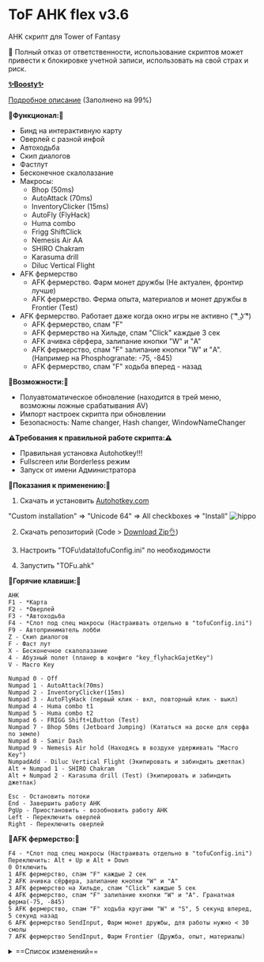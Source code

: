 # ToF AHK flex v3.6

AHK скрипт для Tower of Fantasy

🙏 Полный отказ от ответственности, использование скриптов может привести к блокировке учетной записи, использовать на свой страх и риск.

[__✨Boosty✨__](https://boosty.to/kramar1337)

[Подробное описание](https://github.com/Kramar1337/Tower-of-Fantasy-AHK-flex/wiki) (Заполнено на 99%)

__🚀Функционал:🚀__

- Бинд на интерактивную карту
- Оверлей с разной инфой
- Автоходьба
- Скип диалогов
- Фастлут
- Бесконечное скалолазание
- Макросы:
  + Bhop (50ms)
  + AutoAttack (70ms)
  + InventoryClicker (15ms)
  + AutoFly (FlyHack)
  + Huma combo
  + Frigg ShiftClick
  + Nemesis Air AA
  + SHIRO Chakram
  + Karasuma drill
  + Diluc Vertical Flight
- AFK фермерство
  + AFK фермерство. Фарм монет дружбы (Не актуален, фронтир лучше)
  + AFK фермерство. Ферма опыта, материалов и монет дружбы в Frontier (Test)
- AFK фермерство. Работает даже когда окно игры не активно ( ͡° ͜ʖ ͡°)
  + AFK фермерство, спам "F"
  + AFK фермерство на Хильде, спам "Click" каждые 3 сек
  + AFK ачивка сёрфера, залипание кнопки "W" и "A"
  + AFK фермерство, спам "F" залипание кнопки "W" и "A". (Например на Phosphogranate: -75, -845)
  + AFK фермерство, спам "F" ходьба вперед - назад

__🛴Возможности:🛴__

- Полуавтоматическое обновление (находится в трей меню, возможны ложные срабатывания AV)
- Импорт настроек скрипта при обновлении
- Безопасность: Name changer, Hash changer, WindowNameChanger

__⚠️Требования к правильной работе скрипта:⚠️__

- Правильная установка Autohotkey!!! 
- Fullscreen или Borderless режим
- Запуск от имени Администратора

:memo:__Показания к применению:__:memo:

1. Скачать и установить [Autohotkey.com](https://www.autohotkey.com/download/ahk-install.exe)

  "Custom installation" => "Unicode 64" => All checkboxes => "Install"
![hippo](https://media.giphy.com/media/LerrohpjasApOHH9G1/giphy.gif)

2. Скачать репозиторий (Code > [Download Zip👌](https://github.com/Kramar1337/Tower-of-Fantasy-AHK-flex/archive/main.zip))

3. Настроить "TOFu\data\tofuConfig.ini" по необходимости

3. Запустить "TOFu.ahk"

:musical_keyboard:__Горячие клавиши:__:musical_keyboard:
```
AHK
F1 - *Карта
F2 - *Оверлей
F3 - *Автоходьба
F4 - *Слот под спец макросы (Настраивать отдельно в "tofuConfig.ini")
F9 - Автоприниматель лобби
Z - Скип диалогов
F - Фаст лут
X - Бесконечное скалолазание
4 - Абузный полет (планер в конфиге "key_flyhackGajetKey")
V - Macro Key

Numpad 0 - Off
Numpad 1 - AutoAttack(70ms)
Numpad 2 - InventoryClicker(15ms)
Numpad 3 - AutoFlyHack (первый клик - вкл, повторный клик - выкл)
Numpad 4 - Huma combo t1
Numpad 5 - Huma combo t2
Numpad 6 - FRIGG Shift+LButton (Test)
Numpad 7 - Bhop 50ms (Jetboard Jumping) (Кататься на доске для серфа по земле)
Numpad 8 - Samir Dash
Numpad 9 - Nemesis Air hold (Находясь в воздухе удерживать "Macro Key")
NumpadAdd - Diluc Vertical Flight (Экипировать и забиндить джетпак)
Alt + Numpad 1 - SHIRO Chakram
Alt + Numpad 2 - Karasuma drill (Test) (Экипировать и забиндить джетпак)

Esc - Остановить потоки
End - Завершить работу AHK
PgUp - Приостановить - возобновить работу AHK
Left - Переключить оверлей
Right - Переключить оверлей
```

🍏__AFK фермерство:__🍎
```
F4 - *Слот под спец макросы (Настраивать отдельно в "tofuConfig.ini")
Переключить: Alt + Up и Alt + Down
0 Отключить
1 AFK фермерство, спам "F" каждые 2 сек
2 AFK ачивка сёрфера, залипание кнопки "W" и "A"
3 AFK фермерство на Хильде, спам "Click" каждые 5 сек
4 AFK фермерство, спам "F" залипание кнопки "W" и "A". Гранатная ферма(-75, -845)
5 AFK фермерство, спам "F" ходьба кругами "W" и "S", 5 секунд вперед, 5 секунд назад
6 AFK фермерство SendInput, Фарм монет дружбы, для работы нужно < 30 смолы
7 AFK фермерство SendInput, Фарм Frontier (Дружба, опыт, материалы)
```

<details>
<summary>==Список изменений==</summary>

Изменения: 04.09.2022

 - 7 - AFK фермерство SendInput, Фарм Frontier (Дружба, опыт. Для работы нужно потратить ходки и потратить рифт)
  
Изменения: 03.09.2022
 - 6 - AFK фермерство SendInput, Фарм монет дружбы, для работы нужно < 30 смолы
 - 3 - AFK фермерство на Хильде, спам "Click" каждые 3 сек

Изменения: 30.08.2022
 - Macro Key не блокируется вне игры
 - Исправление VLC, фильтры окна "GroupAdd"
 - Фарм ходить по кругу. 5 - AFK фермерство, спам "F" ходьба кругами "W" и "S", 5 секунд вперед, 5 секунд назад

Изменения: 27.08.2022
 - Alt + Up переключить спец макрос (F4)
 - Alt + Down переключить спец макрос (F4)
 - Автоприниматель пропускает кнопку "пойти в данж если нет смолы?"
 - Фокусировка карты, исправления
 - AFK фермерство, спам "F" каждые 2 сек (было 5, рероллерам привет)
 - Пропуск диалогов 180ms

Изменения: 21.08.2022
 - Alt + Numpad 1 - SHIRO Chakram
 - Alt + Numpad 2 - Karasuma drill (Test) (Экипировать и забиндить джетпак)

Изменения: 19.08.2022
 - Перенос служебных кнопок Pgup End и тд в "tofuConfig.ini"
 - Оверлей материалы на пушки
 - Numpad 9 - Nemesis Air hold (Находясь в воздухе удерживать "Macro Key")
 - Микроподкрутки
 - 4 - AFK фермерство Controlclick, спам "F" залипание кнопки "W" и "A". Гранатная ферма(-75, -845)

Изменения: 16.08.2022
 - Numpad 4 - Huma combo t1
 - Numpad 5 - Huma combo t2

Изменения: 14.08.2022
 - Автоходьба сквозь свернутое окно
 - Ренеймер
 - Обновлятор с импортером настроек
 - Фикс переключателя карты
 - Центрирование мышки при переключении карты в tofuConfig.ini "MouseCenterMapVar = 1"
 - Тайминги скипера диалогов
 - F4 - *Слот под специфические макросы (Настраивать отдельно в "tofuConfig.ini")
 - 1 - AFK фермерство, спам "F" каждые 5 сек
 - 2 - AFK ачивка сёрфера, залипание кнопки "W" и "A"
 - 3 - AFK фермерство на Хильде, спам "vk1" каждые 5 сек

Изменения: 10.08.2022
 - Работает на глобал и китай клиенте
 - Numpad 0 - Off
 - Numpad 1 - AutoAttack(70ms)
 - Numpad 2 - InventoryClicker(15ms)
 - Numpad 3 - AutoFlyHack (первый клик - вкл, повторный клик - выкл)
 - Numpad 4 - Meril Air Attack v1 (Test) (Прыгнуть и удерживать "Macro Key")
 - Numpad 5 - Meril Air Attack v2 (Test) (Прыгнуть и удерживать "Macro Key")
 - Numpad 6 - FRIGG Shift+LButton (Test)
 - Numpad 7 - Bhop 50ms (Jetboard Jumping) (Кататься на доске для серфа по земле)
 - Numpad 8 - Samir Dash Attack Cancels (Быстрое передвижение рывками)
 - Numpad 9 - Samir Vertical Flight (Экипировать и забиндить джетпак)
 - NumpadAdd - Diluc Vertical Flight (Экипировать и забиндить джетпак)

Изменения: 22.07.2022
 - Оверлей

Изменения: 11.07.2022
 - Автоприниматель

Изменения: 04.07.2022
 - Оверлей фулл: Данжи, Чипы, Боссы, Готовка

Изменения: 29.06.2022
 - Скип диалогов фулл
 - Оптимизация
 - Пустой оверлей
 - Пустые слоты
 - Автоходьба

==Конец списка==

</details>
